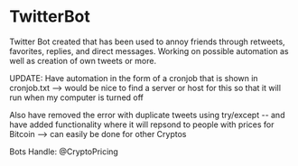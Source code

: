 # TwitterBot
Twitter Bot created that has been used to annoy friends through retweets, favorites, replies, and direct messages. Working on possible automation as well as creation of own tweets or more.

UPDATE:
Have automation in the form of a cronjob that is shown in cronjob.txt --> would be nice to find a server or host for this so that it will run when my computer is turned off

Also have removed the error with duplicate tweets using try/except -- and have added functionality where it will repsond to people with prices for Bitcoin --> can easily be done for other Cryptos

Bots Handle: @CryptoPricing
